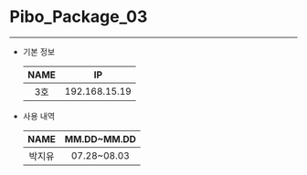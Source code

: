 # Pibo_Package_03
---

* 기본 정보

    |NAME|IP|
    |:---:|:---:|
    |3호|192.168.15.19|


* 사용 내역

    |NAME|MM.DD~MM.DD|
    |:---:|:---:|
    |박지유|07.28~08.03|

